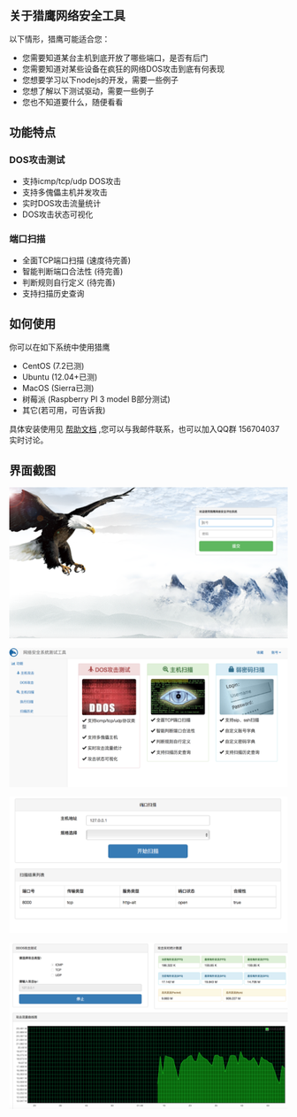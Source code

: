## 关于猎鹰网络安全工具
以下情形，猎鹰可能适合您：
 * 您需要知道某台主机到底开放了哪些端口，是否有后门
 * 您需要知道对某些设备在疯狂的网络DOS攻击到底有何表现
 * 您想要学习以下nodejs的开发，需要一些例子
 * 您想了解以下测试驱动，需要一些例子
 * 您也不知道要什么，随便看看


## 功能特点
### DOS攻击测试
 * 支持icmp/tcp/udp DOS攻击
 * 支持多傀儡主机并发攻击
 * 实时DOS攻击流量统计
 * DOS攻击状态可视化
### 端口扫描
 * 全面TCP端口扫描 (速度待完善)
 * 智能判断端口合法性 (待完善)
 * 判断规则自行定义 (待完善)
 * 支持扫描历史查询

## 如何使用
你可以在如下系统中使用猎鹰
 * CentOS (7.2已测)
 * Ubuntu (12.04+已测)
 * MacOS (Sierra已测)
 * 树莓派 (Raspberry PI 3 model B部分测试)
 * 其它(若可用，可告诉我)

具体安装使用见 [帮助文档](/falcon/Readme.md) ,您可以与我邮件联系，也可以加入QQ群 156704037 实时讨论。

## 界面截图
![登陆界面](/screen-shot-1.png)

![程序主界面](/screen-shot-4.png)

![端口扫描界面](/screen-shot-2.png)

![DOS测试界面](/screen-shot-3.png)
